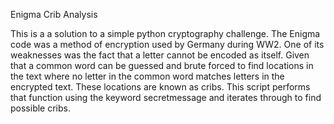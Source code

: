 Enigma Crib Analysis 

This is a a solution to a simple python cryptography challenge. The Enigma code was a method of encryption used 
by Germany during WW2. One of its weaknesses was the fact that a letter cannot be encoded as itself. Given that a common word 
can be guessed and brute forced to find locations in the text where no letter in the common word matches letters in the encrypted text. These locations are
known as cribs. This script performs that function using the keyword secretmessage and iterates through to find possible cribs.
